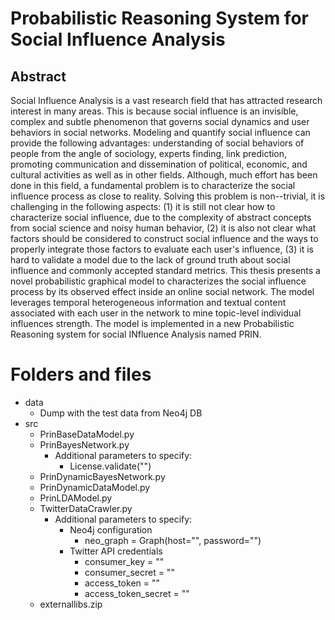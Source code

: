 # Probabilistic Reasoning System for Social Influence Analysis

## Abstract
Social Influence Analysis is a vast research field that has attracted research interest in many areas. This is because social influence is an invisible, complex and subtle phenomenon that governs social dynamics and user behaviors in social networks. Modeling and quantify social influence can provide the following advantages: understanding of social behaviors of people from the angle of sociology, experts finding, link prediction, promoting communication and dissemination of political, economic, and cultural activities as well as in other fields. Although, much effort has been done in this field, a fundamental problem is to characterize the social influence process as close to reality. Solving this problem is non--trivial, it is challenging in the following aspects: (1) it is still not clear how to characterize social influence, due to the complexity of abstract concepts from social science and noisy human behavior, (2) it is also not clear what factors should be considered to construct social influence and the ways to properly integrate those factors to evaluate each user's influence, (3) it is hard to validate a model due to the lack of ground truth about social influence and commonly accepted standard metrics. This thesis presents a novel probabilistic graphical model to characterizes the social influence process by its observed effect inside an online social network. The model leverages temporal heterogeneous information and textual content associated with each user in the network to mine topic-level individual influences strength. The model is implemented in a new Probabilistic Reasoning system for social INfluence Analysis named PRIN. 

# Folders and files
- data
	- Dump with the test data from Neo4j DB 
- src
	- PrinBaseDataModel.py
	- PrinBayesNetwork.py
		- Additional parameters to specify:
			- License.validate("")
	- PrinDynamicBayesNetwork.py
	- PrinDynamicDataModel.py
	- PrinLDAModel.py
	- TwitterDataCrawler.py
		- Additional parameters to specify:
			- Neo4j configuration
				- neo_graph = Graph(host="", password="")
			- Twitter API credentials
				- consumer_key = ""
				- consumer_secret = ""
				- access_token = ""
				- access_token_secret = ""
	- externallibs.zip
